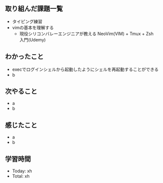 ## 取り組んだ課題一覧
- タイピング練習
- vimの基本を理解する
  - 現役シリコンバレーエンジニアが教える NeoVim(VIM) + Tmux + Zsh 入門(Udemy)
## わかったこと
- execでログインシェルから起動したようにシェルを再起動することができる
- b
## 次やること
- a
- b
## 感じたこと
- a
- b
## 学習時間
- Today: xh
- Total: xh
